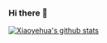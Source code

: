 ### Hi there 👋

[![Xiaoyehua's github stats](https://github-readme-stats.vercel.app/api?username=linwanxiaoyehua&show_icons=true)](https://github.com/linwanxiaoyehua)

<!--
**linwanxiaoyehua/linwanxiaoyehua** is a ✨ _special_ ✨ repository because its `README.md` (this file) appears on your GitHub profile.

Here are some ideas to get you started:

- 🔭 I’m currently working on ...
- 🌱 I’m currently learning ...
- 👯 I’m looking to collaborate on ...
- 🤔 I’m looking for help with ...
- 💬 Ask me about ...
- 📫 How to reach me: ...
- 😄 Pronouns: ...
- ⚡ Fun fact: ...
-->
